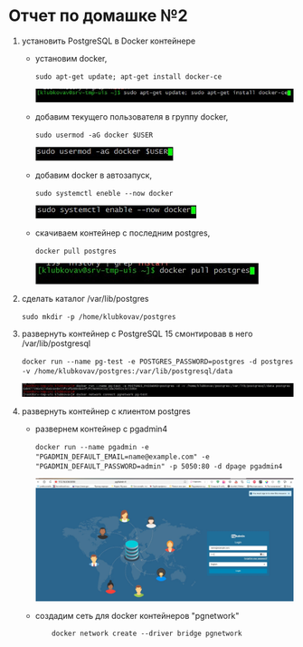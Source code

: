 # Отчет по домашке №2

1. установить PostgreSQL в Docker контейнере
    * установим docker,
        
        `sudo apt-get update; apt-get install docker-ce`
        
        ![установка](/img/2/1.jpg)

    * добавим текущего пользователя в группу docker,
        
        `sudo usermod -aG docker $USER`
        
        ![установка](/img/2/2.jpg)

    * добавим docker в автозапуск,
        
        `sudo systemctl eneble --now docker`
        
        ![установка](/img/2/3.jpg)
    * скачиваем контейнер с последним postgres,
        
        `docker pull postgres`
        
        ![установка](/img/2/4.jpg)

1. сделать каталог /var/lib/postgres
    
    `sudo mkdir -p /home/klubkovav/postgres`
                                                                     
1. развернуть контейнер с PostgreSQL 15 смонтировав в него /var/lib/postgresql

    `docker run --name pg-test -e POSTGRES_PASSWORD=postgres -d postgres -v /home/klubkovav/postgres:/var/lib/postgresql/data`

    ![запуск](/img/2/9.jpg)

1. развернуть контейнер с клиентом postgres

    * развернем контейнер c pgadmin4

        `docker run --name pgadmin -e "PGADMIN_DEFAULT_EMAIL=name@example.com" -e "PGADMIN_DEFAULT_PASSWORD=admin" -p 5050:80 -d dpage pgadmin4`
    
        ![запуск](/img/2/7.jpg)
    * создадим сеть для docker контейнеров "pgnetwork"

        ```
            docker network create --driver bridge pgnetwork
        ```

    